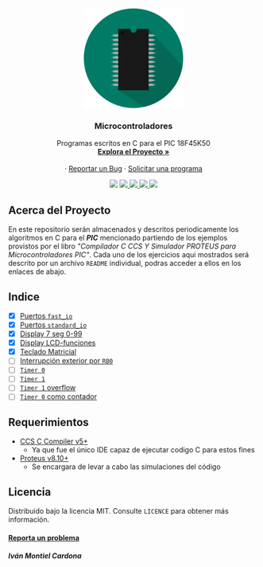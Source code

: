 <!-- PROJECT LOGO -->
<br />
<p align="center">
  <a href="https://github.com/begeistert/microcontrollers-ccs-c-compiler">
    <img src="https://github.com/begeistert/microcontrollers-ccs-c-compiler/blob/main/circuits/pic.png" alt="Logo" width="200" height="200">
  </a>

  <h3 align="center">Microcontroladores</h3>

  <p align="center">
    Programas escritos en C para el PIC 18F45K50
    <br />
    <a href="https://github.com/begeistert/microcontrollers-ccs-c-compiler"><strong>Explora el Proyecto »</strong></a>
    <br />
    <br />
    ·
    <a href="https://github.com/begeistert/microcontrollers-ccs-c-compiler/issues">Reportar un Bug</a>
    ·
    <a href="https://github.com/begeistert/Sherlock/microcontrollers-ccs-c-compiler">Solicitar una programa</a>
  </p>
  
<p align="center">
  <a href="https://github.com/begeistert/microcontrollers-ccs-c-compiler"><img src="https://cdn.rawgit.com/sindresorhus/awesome/d7305f38d29fed78fa85652e3a63e154dd8e8829/media/badge.svg"></a>
  <a href="https://github.com/sponsors/begeistert">
    <img src="https://img.shields.io/github/last-commit/begeistert/microcontrollers-ccs-c-compiler">
  </a>
  <a href="https://github.com/sponsors/begeistert">
    <img src="https://img.shields.io/github/languages/code-size/begeistert/microcontrollers-ccs-c-compiler">
  </a>
  <a href="https://github.com/begeistert/microcontrollers-ccs-c-compiler/releases">
    <img src="https://img.shields.io/github/downloads/begeistert/microcontrollers-ccs-c-compiler/1.0.0/total?color=green&label=download&logo=github">
  </a>
  <a href="https://github.com/sponsors/begeistert">
    <img src="https://img.shields.io/badge/$-donate-ff69b4.svg?maxAge=2592000&amp;style=flat">
  </a>
</p>
</p>

## Acerca del Proyecto
En este repositorio serán almacenados y descritos periodicamente los algoritmos en C para el **_PIC_** mencionado partiendo de los ejemplos 
provistos por el libro _"Compilador C CCS Y Simulador PROTEUS para Microcontroladores PIC"_.
Cada uno de los ejercicios aqui mostrados será descrito por un archivo `README` individual, podras acceder a ellos en los enlaces de abajo.

## Indice

- [X] [Puertos `fast_io`](https://github.com/begeistert/microcontrollers-ccs-c-compiler/tree/main/src/fast_io)
- [X] [Puertos `standard_io`](https://github.com/begeistert/microcontrollers-ccs-c-compiler/tree/main/src/standard_io)
- [X] [Display 7 seg 0-99 ](https://github.com/begeistert/microcontrollers-ccs-c-compiler/tree/main/src/display_7_seg_0-99)
- [X] [Display LCD-funciones](https://github.com/begeistert/microcontrollers-ccs-c-compiler/tree/main/src/display-LCD)
- [X] [Teclado Matricial](https://github.com/begeistert/microcontrollers-ccs-c-compiler/tree/main/src/teclado_matricial)
- [ ] [Interrupción exterior por `RB0`](https://github.com/begeistert/microcontrollers-ccs-c-compiler)
- [ ] [`Timer 0`](https://github.com/begeistert/microcontrollers-ccs-c-compiler)
- [ ] [`Timer 1`](https://github.com/begeistert/microcontrollers-ccs-c-compiler)
- [ ] [`Timer 1` overflow](https://github.com/begeistert/microcontrollers-ccs-c-compiler)
- [ ] [`Timer 0` como contador](https://github.com/begeistert/microcontrollers-ccs-c-compiler)

## Requerimientos

- [CCS C Compiler v5+](http://www.ccsinfo.com/content.php?page=compilers)
  - Ya que fue el único IDE capaz de ejecutar codigo C para estos fines
- [Proteus v8.10+](https://www.labcenter.com/)
  - Se encargara de levar a cabo las simulaciones del código

## Licencia
Distribuido bajo la licencia MIT. Consulte `LICENCE` para obtener más información.

#### [Reporta un problema](https://github.com/begeistert/microcontrollers-ccs-c-compiler/issues)

##### Iván Montiel Cardona
